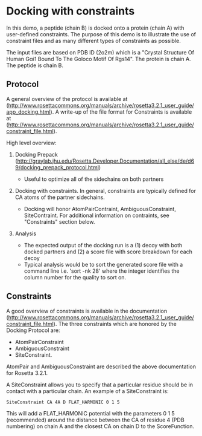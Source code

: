 Docking with constraints
========================

In this demo, a peptide (chain B) is docked onto a protein (chain A) with 
user-defined constraints. The purpose of this demo is to illustrate the use of 
constraint files and as many different types of constraints as possible.

The input files are based on PDB ID (2o2m) which is a "Crystal Structure Of 
Human Gαi1 Bound To The Goloco Motif Of Rgs14". The protein is chain A. 
The peptide is chain B. 

Protocol
--------

A general overview of the protocol is available at 
(http://www.rosettacommons.org/manuals/archive/rosetta3.2.1_user_guide/app_docking.html). 
A write-up of the file format for Constraints is available at 
(http://www.rosettacommons.org/manuals/archive/rosetta3.2.1_user_guide/constraint_file.html).

High level overview:
1. Docking Prepack (http://graylab.jhu.edu/Rosetta.Developer.Documentation/all_else/de/d69/docking_prepack_protocol.html)
    - Useful to optimize all of the sidechains on both partners

2. Docking with constraints. In general, constraints are typically defined for CA atoms of the partner sidechains.
    - Docking will honor AtomPairContraint, AmbiguousConstraint, SiteContraint. For additional information on
        contraints, see "Constraints" section below. 

3. Analysis
    - The expected output of the docking run is a (1) decoy with both docked partners and (2) a score file with score breakdown for each decoy 
    - Typical analysis would be to sort the generated score file with a command line i.e. 'sort -nk 28' where the integer identifies the 
        column number for the quality to sort on.

Constraints
-----------

A good overview of constraints is available in the documentation 
(http://www.rosettacommons.org/manuals/archive/rosetta3.2.1_user_guide/constraint_file.html).
The three constraints which are honored by the Docking Protocol are: 

* AtomPairConstraint
* AmbiguousConstraint
* SiteConstraint.

AtomPair and AmbiguousConstraint are described the above documentation for 
Rosetta 3.2.1.

A SiteConstraint allows you to specify that a particular residue should be in 
contact with a particular chain. An example of a SiteConstraint is:

    SiteConstraint CA 4A D FLAT_HARMONIC 0 1 5

This will add a FLAT_HARMONIC potential with the parameters 0 1 5 (recommended) 
around the distance between the CA of residue 4 (PDB numbering) on chain A and 
the closest CA on chain D to the ScoreFunction. 

